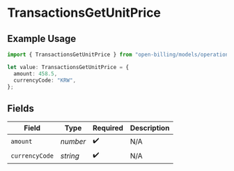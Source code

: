 # TransactionsGetUnitPrice

## Example Usage

```typescript
import { TransactionsGetUnitPrice } from "open-billing/models/operations";

let value: TransactionsGetUnitPrice = {
  amount: 458.5,
  currencyCode: "KRW",
};
```

## Fields

| Field              | Type               | Required           | Description        |
| ------------------ | ------------------ | ------------------ | ------------------ |
| `amount`           | *number*           | :heavy_check_mark: | N/A                |
| `currencyCode`     | *string*           | :heavy_check_mark: | N/A                |